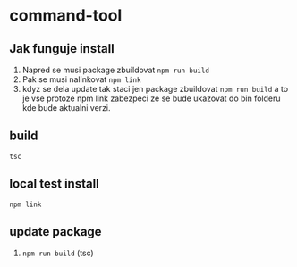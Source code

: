 # command-tool

## Jak funguje install
1. Napred se musi package zbuildovat ```npm run build```
2. Pak se musi nalinkovat ```npm link```
3. kdyz se dela update tak staci jen package zbuildovat ```npm run build``` a to je vse protoze npm link zabezpeci ze se bude ukazovat do bin folderu kde bude aktualni verzi.

## build
```tsc```


## local test install
```npm link```

## update package
1. ```npm run build``` (tsc)
